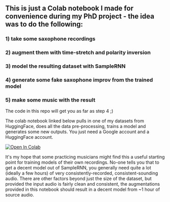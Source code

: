 ## This is just a Colab notebook I made for convenience during my PhD project - the idea was to do the following: 

### 1) take some saxophone recordings 
### 2) augment them with time-stretch and polarity inversion
### 3) model the resulting dataset with SampleRNN  
### 4) generate some fake saxophone improv from the trained model 
### 5) make some music with the result 

The code in this repo will get you as far as step 4 ;) 

The colab notebook linked below pulls in one of my datasets from HuggingFace, does all the data pre-processing, trains a model and generates some new outputs. You just need a Google account and a HuggingFace account.

[![Open In Colab](https://colab.research.google.com/assets/colab-badge.svg)](https://colab.research.google.com/github/markhanslip/PhD_Ch5_SampleRNN/blob/main/Chapter_5_Notebook_SampleRNN.ipynb)

It's my hope that some practicing musicians might find this a useful starting point for training models of their own recordings. No-one tells you that to get a decent model out of SampleRNN, you generally need quite a lot (ideally a few hours) of very consistently-recorded, consistent-sounding audio. There are other factors beyond just the size of the dataset, but provided the input audio is fairly clean and consistent, the augmentations provided in this notebook should result in a decent model from ~1 hour of source audio. 
